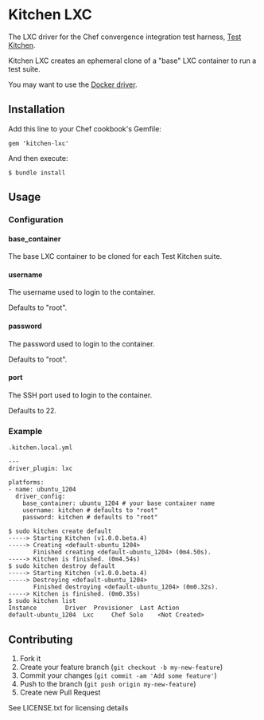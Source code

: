 # Kitchen LXC

The LXC driver for the Chef convergence integration test harness,
[Test Kitchen](https://github.com/test-kitchen).

Kitchen LXC creates an ephemeral clone of a "base" LXC container to
run a test suite.

You may want to use the
[Docker driver](https://github.com/portertech/kitchen-docker).

## Installation

Add this line to your Chef cookbook's Gemfile:

    gem 'kitchen-lxc'

And then execute:

    $ bundle install

## Usage

### Configuration

#### base_container
The base LXC container to be cloned for each Test Kitchen suite.

#### username
The username used to login to the container.

Defaults to "root".

#### password
The password used to login to the container.

Defaults to "root".

#### port
The SSH port used to login to the container.

Defaults to 22.

### Example

`.kitchen.local.yml`

```
---
driver_plugin: lxc

platforms:
- name: ubuntu_1204
  driver_config:
    base_container: ubuntu_1204 # your base container name
    username: kitchen # defaults to "root"
    password: kitchen # defaults to "root"
```

```
$ sudo kitchen create default
-----> Starting Kitchen (v1.0.0.beta.4)
-----> Creating <default-ubuntu_1204>
       Finished creating <default-ubuntu_1204> (0m4.50s).
-----> Kitchen is finished. (0m4.54s)
$ sudo kitchen destroy default
-----> Starting Kitchen (v1.0.0.beta.4)
-----> Destroying <default-ubuntu_1204>
       Finished destroying <default-ubuntu_1204> (0m0.32s).
-----> Kitchen is finished. (0m0.35s)
$ sudo kitchen list
Instance        Driver  Provisioner  Last Action
default-ubuntu_1204  Lxc     Chef Solo    <Not Created>
```

## Contributing

1. Fork it
2. Create your feature branch (`git checkout -b my-new-feature`)
3. Commit your changes (`git commit -am 'Add some feature'`)
4. Push to the branch (`git push origin my-new-feature`)
5. Create new Pull Request

See LICENSE.txt for licensing details
